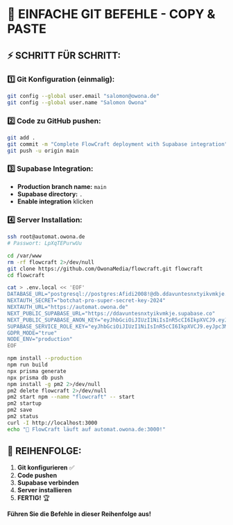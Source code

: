 # 🚀 EINFACHE GIT BEFEHLE - COPY & PASTE

## ⚡ SCHRITT FÜR SCHRITT:

### 1️⃣ **Git Konfiguration (einmalig):**
```bash
git config --global user.email "salomon@owona.de"
git config --global user.name "Salomon Owona"
```

### 2️⃣ **Code zu GitHub pushen:**
```bash
git add .
git commit -m "Complete FlowCraft deployment with Supabase integration"
git push -u origin main
```

### 3️⃣ **Supabase Integration:**
- **Production branch name:** `main`
- **Supabase directory:** `.`
- **Enable integration** klicken

### 4️⃣ **Server Installation:**
```bash
ssh root@automat.owona.de
# Passwort: LpXqTEPurwUu

cd /var/www
rm -rf flowcraft 2>/dev/null
git clone https://github.com/OwonaMedia/flowcraft.git flowcraft
cd flowcraft

cat > .env.local << 'EOF'
DATABASE_URL="postgresql://postgres:Afidi2008!@db.ddavuntesnxtyikvmkje.supabase.co:5432/postgres"
NEXTAUTH_SECRET="botchat-pro-super-secret-key-2024"
NEXTAUTH_URL="https://automat.owona.de"
NEXT_PUBLIC_SUPABASE_URL="https://ddavuntesnxtyikvmkje.supabase.co"
NEXT_PUBLIC_SUPABASE_ANON_KEY="eyJhbGciOiJIUzI1NiIsInR5cCI6IkpXVCJ9.eyJpc3MiOiJzdXBhYmFzZSIsInJlZiI6ImRkYXZ1bnRlc254dHlpa3Zta2plIiwicm9sZSI6ImFub24iLCJpYXQiOjE3NTY1NzgyODgsImV4cCI6MjA3MjE1NDI4OH0.BIY4-aQZOsodKF2Nbpg0byKLDolemR96SjoVEe3GMcs"
SUPABASE_SERVICE_ROLE_KEY="eyJhbGciOiJIUzI1NiIsInR5cCI6IkpXVCJ9.eyJpc3MiOiJzdXBhYmFzZSIsInJlZiI6ImRkYXZ1bnRlc254dHlpa3Zta2plIiwicm9sZSI6InNlcnZpY2Vfcm9sZSIsImlhdCI6MTc1NjU3ODI4OCwiZXhwIjoyMDcyMTU0Mjg4fQ.HfBZzrvOSAbk5Nve6MZSjYkLnQ2h8un3NPiok0z8YXA"
GDPR_MODE="true"
NODE_ENV="production"
EOF

npm install --production
npm run build
npx prisma generate
npx prisma db push
npm install -g pm2 2>/dev/null
pm2 delete flowcraft 2>/dev/null
pm2 start npm --name "flowcraft" -- start
pm2 startup
pm2 save
pm2 status
curl -I http://localhost:3000
echo "🎉 FlowCraft läuft auf automat.owona.de:3000!"
```

## 🎯 **REIHENFOLGE:**
1. **Git konfigurieren** ✅
2. **Code pushen** 
3. **Supabase verbinden**
4. **Server installieren**
5. **FERTIG!** 🏆

**Führen Sie die Befehle in dieser Reihenfolge aus!**

